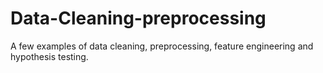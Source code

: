 # Data-Cleaning-preprocessing
A few examples of data cleaning, preprocessing, feature engineering and hypothesis testing.
